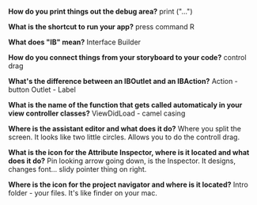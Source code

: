 **How do you print things out the debug area?**
print ("...")

**What is the shortcut to run your app?**
press command R

**What does "IB" mean?**
Interface Builder

**How do you connect things from your storyboard to your code?**
control drag 

**What's the difference between an IBOutlet and an IBAction?**
Action - button Outlet - Label 

**What is the name of the function that gets called automaticaly in your view controller classes?**
ViewDidLoad - camel casing 

**Where is the assistant editor and what does it do?**
Where you split the screen. It looks like two little circles. Allows you to do the controll drag.

**What is the icon for the Attribute Inspector, where is it located and what does it do?**
Pin looking arrow going down, is the Inspector. It designs, changes font... slidy pointer thing on right.

**Where is the icon for the project navigator and where is it located?**
Intro folder - your files. It's like finder on your mac. 
